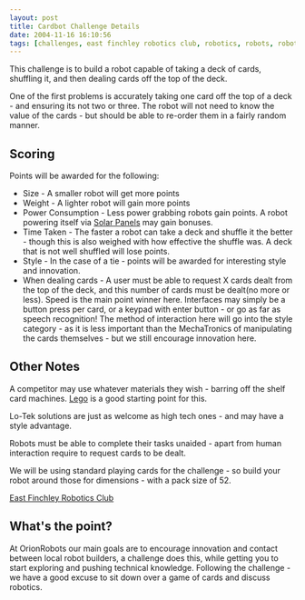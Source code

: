 ```yaml
---
layout: post
title: Cardbot Challenge Details
date: 2004-11-16 16:10:56
tags: [challenges, east finchley robotics club, robotics, robots, robot building]
---
```

This challenge is to build a robot capable of taking a deck of cards, shuffling it, and then dealing cards off the top of the deck.

One of the first problems is accurately taking one card off the top of a deck - and ensuring its not two or three. The robot will not need to know the value of the cards - but should be able to re-order them in a fairly random manner.

## Scoring

Points will be awarded for the following:

* Size - A smaller robot will get more points
* Weight - A lighter robot will gain more points
* Power Consumption - Less power grabbing robots gain points. A robot powering itself via <a href="/wiki/solar_panel.html" title="Solar Panel">Solar Panels</a> may gain bonuses.
* Time Taken - The faster a robot can take a deck and shuffle it the better - though this is also weighed with how effective the shuffle was. A deck that is not well shuffled will lose points.
* Style - In the case of a tie - points will be awarded for interesting style and innovation.
* When dealing cards - A user must be able to request X cards dealt from the top of the deck, and this number of cards must be dealt(no more or less). Speed is the main point winner here. Interfaces may simply be a button press per card, or a keypad with enter button - or go as far as speech recognition! The method of interaction here will go into the style category - as it is less important than the MechaTronics of manipulating the cards themselves - but we still encourage innovation here.

## Other Notes

A competitor may use whatever materials they wish - barring off the shelf card machines. <a href="/wiki/lego.html" title="The best known construction toy">Lego</a> is a good starting point for this.

Lo-Tek solutions are just as welcome as high tech ones - and may have a style advantage.

Robots must be able to complete their tasks unaided - apart from human interaction require to request cards to be dealt.

We will be using standard playing cards for the challenge - so build your robot around those for dimensions - with a pack size of 52.

<a href="/wiki/east_finchley_robotics_club.html" title="East Finchley Robotics Club">East Finchley Robotics Club</a>

## What's the point?

At OrionRobots our main goals are to encourage innovation and contact between local robot builders, a challenge does this, while getting you to start exploring and pushing technical knowledge. Following the challenge - we have a good excuse to sit down over a game of cards and discuss robotics.
